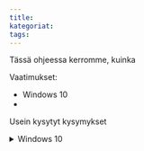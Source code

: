 ```yaml
---
title: 
kategoriat: 
tags:
---
```

Tässä ohjeessa kerromme, kuinka

Vaatimukset:
- Windows 10
- 

Usein kysytyt kysymykset
<details>
  <summary>Windows 10</summary>
  Käyttöjärjestelmä.
</details>

